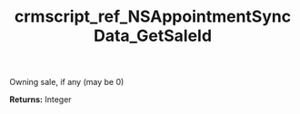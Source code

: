 ﻿---
title: crmscript_ref_NSAppointmentSyncData_GetSaleId
description: Integer NSAppointmentSyncData.GetSaleId()
intellisense: NSAppointmentSyncData.GetSaleId
keywords: NSAppointmentSyncData, GetSaleId
so.topic: reference
---

Owning sale, if any (may be 0)

**Returns:** Integer


